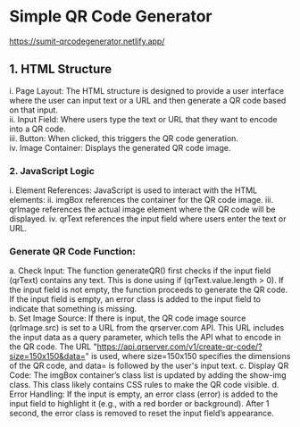 # Simple QR Code Generator
https://sumit-qrcodegenerator.netlify.app/
## 1. HTML Structure
i. Page Layout: The HTML structure is designed to provide a user interface where the user can input text or a URL and then generate a QR code based on that input.<br>
ii. Input Field: Where users type the text or URL that they want to encode into a QR code.<br>
iii. Button: When clicked, this triggers the QR code generation.<br>
iv. Image Container: Displays the generated QR code image.
### 2. JavaScript Logic
i. Element References: JavaScript is used to interact with the HTML elements:
ii. imgBox references the container for the QR code image.
iii. qrImage references the actual image element where the QR code will be displayed.
iv. qrText references the input field where users enter the text or URL.
### Generate QR Code Function:
a. Check Input:
The function generateQR() first checks if the input field (qrText) contains any text. This is done using if (qrText.value.length > 0).
If the input field is not empty, the function proceeds to generate the QR code.
If the input field is empty, an error class is added to the input field to indicate that something is missing.<br>
b. Set Image Source:
If there is input, the QR code image source (qrImage.src) is set to a URL from the qrserver.com API. This URL includes the input data as a query parameter, which tells the API what to encode in the QR code.
The URL "https://api.qrserver.com/v1/create-qr-code/?size=150x150&data=" is used, where size=150x150 specifies the dimensions of the QR code, and data= is followed by the user's input text.
c. Display QR Code:
The imgBox container’s class list is updated by adding the show-img class. This class likely contains CSS rules to make the QR code visible.
d. Error Handling:
If the input is empty, an error class (error) is added to the input field to highlight it (e.g., with a red border or background).
After 1 second, the error class is removed to reset the input field’s appearance.
